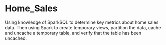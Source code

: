 # Home_Sales
Using knowledge of SparkSQL to determine key metrics about home sales data. Then using Spark to create temporary views, partition the data, cache and uncache a temporary table, and verify that the table has been uncached.
